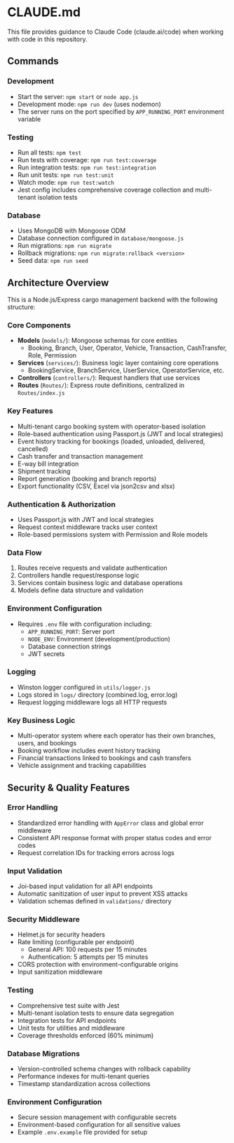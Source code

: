 # CLAUDE.md

This file provides guidance to Claude Code (claude.ai/code) when working with code in this repository.

## Commands

### Development
- Start the server: `npm start` or `node app.js`
- Development mode: `npm run dev` (uses nodemon)
- The server runs on the port specified by `APP_RUNNING_PORT` environment variable

### Testing
- Run all tests: `npm test`
- Run tests with coverage: `npm run test:coverage`
- Run integration tests: `npm run test:integration`
- Run unit tests: `npm run test:unit`
- Watch mode: `npm run test:watch`
- Jest config includes comprehensive coverage collection and multi-tenant isolation tests

### Database
- Uses MongoDB with Mongoose ODM
- Database connection configured in `database/mongoose.js`
- Run migrations: `npm run migrate`
- Rollback migrations: `npm run migrate:rollback <version>`
- Seed data: `npm run seed`

## Architecture Overview

This is a Node.js/Express cargo management backend with the following structure:

### Core Components
- **Models** (`models/`): Mongoose schemas for core entities
  - Booking, Branch, User, Operator, Vehicle, Transaction, CashTransfer, Role, Permission
- **Services** (`services/`): Business logic layer containing core operations
  - BookingService, BranchService, UserService, OperatorService, etc.
- **Controllers** (`controllers/`): Request handlers that use services
- **Routes** (`Routes/`): Express route definitions, centralized in `Routes/index.js`

### Key Features
- Multi-tenant cargo booking system with operator-based isolation
- Role-based authentication using Passport.js (JWT and local strategies)
- Event history tracking for bookings (loaded, unloaded, delivered, cancelled)
- Cash transfer and transaction management
- E-way bill integration
- Shipment tracking
- Report generation (booking and branch reports)
- Export functionality (CSV, Excel via json2csv and xlsx)

### Authentication & Authorization
- Uses Passport.js with JWT and local strategies
- Request context middleware tracks user context
- Role-based permissions system with Permission and Role models

### Data Flow
1. Routes receive requests and validate authentication
2. Controllers handle request/response logic
3. Services contain business logic and database operations
4. Models define data structure and validation

### Environment Configuration
- Requires `.env` file with configuration including:
  - `APP_RUNNING_PORT`: Server port
  - `NODE_ENV`: Environment (development/production)
  - Database connection strings
  - JWT secrets

### Logging
- Winston logger configured in `utils/logger.js`
- Logs stored in `logs/` directory (combined.log, error.log)
- Request logging middleware logs all HTTP requests

### Key Business Logic
- Multi-operator system where each operator has their own branches, users, and bookings
- Booking workflow includes event history tracking
- Financial transactions linked to bookings and cash transfers
- Vehicle assignment and tracking capabilities

## Security & Quality Features

### Error Handling
- Standardized error handling with `AppError` class and global error middleware
- Consistent API response format with proper status codes and error codes
- Request correlation IDs for tracking errors across logs

### Input Validation
- Joi-based input validation for all API endpoints
- Automatic sanitization of user input to prevent XSS attacks
- Validation schemas defined in `validations/` directory

### Security Middleware
- Helmet.js for security headers
- Rate limiting (configurable per endpoint)
  - General API: 100 requests per 15 minutes
  - Authentication: 5 attempts per 15 minutes
- CORS protection with environment-configurable origins
- Input sanitization middleware

### Testing
- Comprehensive test suite with Jest
- Multi-tenant isolation tests to ensure data segregation
- Integration tests for API endpoints
- Unit tests for utilities and middleware
- Coverage thresholds enforced (60% minimum)

### Database Migrations
- Version-controlled schema changes with rollback capability
- Performance indexes for multi-tenant queries
- Timestamp standardization across collections

### Environment Configuration
- Secure session management with configurable secrets
- Environment-based configuration for all sensitive values
- Example `.env.example` file provided for setup